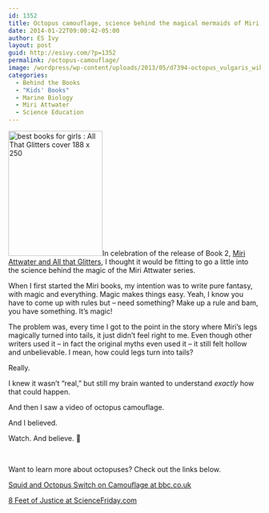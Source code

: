 ```yaml
---
id: 1352
title: Octopus camouflage, science behind the magical mermaids of Miri Attwater
date: 2014-01-22T09:00:42-05:00
author: ES Ivy
layout: post
guid: http://esivy.com/?p=1352
permalink: /octopus-camouflage/
image: /wordpress/wp-content/uploads/2013/05/d7394-octopus_vulgaris_wikimediacommonsbymatthieusontag.jpg
categories:
  - Behind the Books
  - "Kids' Books"
  - Marine Biology
  - Miri Attwater
  - Science Education
---
```

<img class="alignleft size-full wp-image-1591" alt="best books for girls : All That Glitters cover 188 x 250" src="http://esivy.com/wordpress/wp-content/uploads/2014/01/All-That-Glitters-cover-188-x-250.jpg" width="188" height="250" />In celebration of the release of Book 2, <a title="All that glitters amazon" href="http://www.amazon.com/Attwater-Glitters-Mermaid-Princess-Adventures-ebook/dp/B00HKK1GYC/" target="_blank">Miri Attwater and All that Glitters</a>, I thought it would be fitting to go a little into the science behind the magic of the Miri Attwater series.

When I first started the Miri books, my intention was to write pure fantasy, with magic and everything. Magic makes things easy. Yeah, I know you have to come up with rules but &#8211; need something? Make up a rule and bam, you have something. It&#8217;s magic!

The problem was, every time I got to the point in the story where Miri&#8217;s legs magically turned into tails, it just didn&#8217;t feel right to me. Even though other writers used it &#8211; in fact the original myths even used it &#8211; it still felt hollow and unbelievable. I mean, how could legs turn into tails?<!--more-->

Really.

I knew it wasn&#8217;t &#8220;real,&#8221; but still my brain wanted to understand _exactly_ how that could happen.

And then I saw a video of octopus camouflage.

And I believed.

Watch. And believe. 🙂



&nbsp;

Want to learn more about octopuses? Check out the links below.

<a href="http://www.bbc.co.uk/nature/15654086" target="_blank">Squid and Octopus Switch on Camouflage at bbc.co.uk</a>

<a href="http://www.sciencefriday.com/blogs/08/11/2011/8-feet-of-justice.html" target="_blank">8 Feet of Justice at ScienceFriday.com</a>